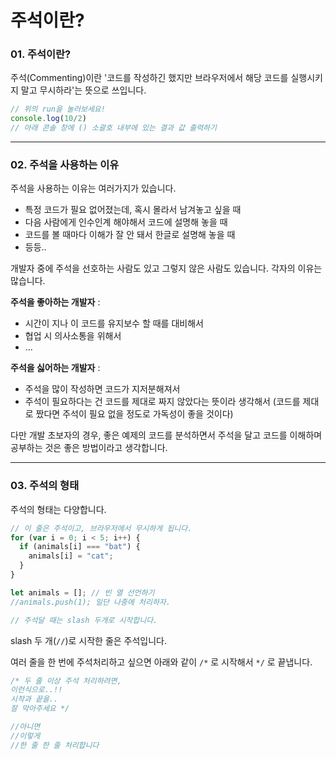 # 주석이란?



### 01. 주석이란?

주석(Commenting)이란 '코드를 작성하긴 했지만 브라우저에서 해당 코드를 실행시키지 말고 무시하라'는 뜻으로 쓰입니다.

```js
// 위의 run을 눌러보세요!
console.log(10/2) 
// 아래 콘솔 창에 () 소괄호 내부에 있는 결과 값 출력하기
```



---



### 02. 주석을 사용하는 이유

주석을 사용하는 이유는 여러가지가 있습니다.

- 특정 코드가 필요 없어졌는데, 혹시 몰라서 남겨놓고 싶을 때
- 다음 사람에게 인수인계 해야해서 코드에 설명해 놓을 때
- 코드를 볼 때마다 이해가 잘 안 돼서 한글로 설명해 놓을 때
- 등등..

개발자 중에 주석을 선호하는 사람도 있고 그렇지 않은 사람도 있습니다. 각자의 이유는 많습니다.

**주석을 좋아하는 개발자** :

- 시간이 지나 이 코드를 유지보수 할 때를 대비해서
- 협업 시 의사소통을 위해서
- ...

 **주석을 싫어하는 개발자** :

- 주석을 많이 작성하면 코드가 지저분해져서
- 주석이 필요하다는 건 코드를 제대로 짜지 않았다는 뜻이라 생각해서 (코드를 제대로 짰다면 주석이 필요 없을 정도로 가독성이 좋을 것이다)

다만 개발 초보자의 경우, 좋은 예제의 코드를 분석하면서 주석을 달고 코드를 이해하며 공부하는 것은 좋은 방법이라고 생각합니다.



---



### 03. 주석의 형태

주석의 형태는 다양합니다.

```js
// 이 줄은 주석이고, 브라우저에서 무시하게 됩니다.
for (var i = 0; i < 5; i++) {
  if (animals[i] === "bat") { 
    animals[i] = "cat"; 
  }
}

let animals = []; // 빈 열 선언하기
//animals.push(1); 일단 나중에 처리하자.

// 주석달 때는 slash 두개로 시작합니다. 
```

slash 두 개(`//`)로 시작한 줄은 주석입니다.

여러 줄을 한 번에 주석처리하고 싶으면 아래와 같이 `/*` 로 시작해서 `*/` 로 끝냅니다.

```js
/* 두 줄 이상 주석 처리하려면, 
이런식으로..!! 
시작과 끝을..
잘 막아주세요 */

//아니면
//이렇게
//한 줄 한 줄 처리합니다
```


